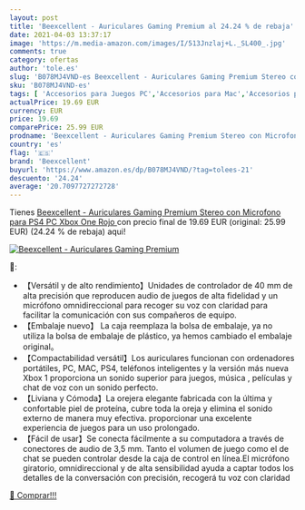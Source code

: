 ```yaml
---
layout: post
title: 'Beexcellent - Auriculares Gaming Premium al 24.24 % de rebaja'
date: 2021-04-03 13:37:17
image: 'https://m.media-amazon.com/images/I/513Jnzlaj+L._SL400_.jpg'
comments: true
category: ofertas
author: 'tole.es'
slug: 'B078MJ4VND-es Beexcellent - Auriculares Gaming Premium Stereo con...'
sku: 'B078MJ4VND-es'
tags: [ 'Accesorios para Juegos PC','Accesorios para Mac','Accesorios para PlayStation 4','Accesorios para Xbox One','Auriculares gaming con micrófono para PlayStation 4','Auriculares gaming para Mac','Auriculares gaming para PC','Auriculares gaming para Xbox One','Hardware y juegos para PlayStation 4','Hardware y juegos para Xbox One','Juegos y Accesorios para Mac','Juegos y Accesorios para PC','Sistemas precursores y micro consolas','Videojuegos','auriculares','beexcellent','ps4','xbox', ]
actualPrice: 19.69 EUR
currency: EUR
price: 19.69
comparePrice: 25.99 EUR
prodname: 'Beexcellent - Auriculares Gaming Premium Stereo con Microfono para PS4 PC Xbox One  Rojo '
country: 'es'
flag: '🇪🇸'
brand: 'Beexcellent'
buyurl: 'https://www.amazon.es/dp/B078MJ4VND/?tag=tolees-21'
descuento: '24.24'
average: '20.7097727272728'
---
```


Tienes [Beexcellent - Auriculares Gaming Premium Stereo con Microfono para PS4 PC Xbox One  Rojo ](https://www.amazon.es/dp/B078MJ4VND/?tag=tolees-21) con precio final de  19.69 EUR (original: 25.99 EUR) (24.24 %  de rebaja) aqui!

[![Beexcellent - Auriculares Gaming Premium](https://m.media-amazon.com/images/I/513Jnzlaj+L._SL400_.jpg)](https://www.amazon.es/dp/B078MJ4VND/?tag=tolees-21)

🔎:

- 【Versátil y de alto rendimiento】Unidades de controlador de 40 mm de alta precisión que reproducen audio de juegos de alta fidelidad y un micrófono omnidireccional para recoger su voz con claridad para facilitar la comunicación con sus compañeros de equipo.
- 【Embalaje nuevo】 La caja reemplaza la bolsa de embalaje, ya no utiliza la bolsa de embalaje de plástico, ya hemos cambiado el embalaje original。
- 【Compactabilidad versátil】Los auriculares funcionan con ordenadores portátiles, PC, MAC, PS4, teléfonos inteligentes y la versión más nueva Xbox 1 proporciona un sonido superior para juegos, música , películas y chat de voz con un sonido perfecto.
- 【Liviana y Cómoda】La orejera elegante fabricada con la última y confortable piel de proteína, cubre toda la oreja y elimina el sonido externo de manera muy efectiva. proporcionar una excelente experiencia de juegos para un uso prolongado.
- 【Fácil de usar】Se conecta fácilmente a su computadora a través de conectores de audio de 3,5 mm. Tanto el volumen de juego como el de chat se pueden controlar desde la caja de control en línea.El micrófono giratorio, omnidireccional y de alta sensibilidad ayuda a captar todos los detalles de la conversación con precisión, recogerá tu voz con claridad

[🛒 Comprar!!!](https://www.amazon.es/dp/B078MJ4VND/?tag=tolees-21)
